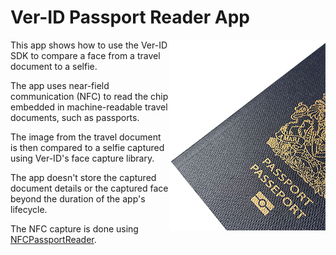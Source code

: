 # Ver-ID Passport Reader App

<img src="./Passport%20Reader/Assets.xcassets/Passport.imageset/passport@1x.png" align="right" alt="Passport" />

This app shows how to use the Ver-ID SDK to compare a face from a travel document to a selfie.

The app uses near-field communication (NFC) to read the chip embedded in machine-readable travel documents, such as passports.

The image from the travel document is then compared to a selfie captured using Ver-ID's face capture library.

The app doesn't store the captured document details or the captured face beyond the duration of the app's lifecycle.

The NFC capture is done using [NFCPassportReader](https://github.com/AndyQ/NFCPassportReader).